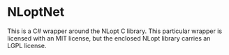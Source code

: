 NLoptNet
========

This is a C# wrapper around the NLopt C library.
This particular wrapper is licensed with an MIT license, but the enclosed NLopt library carries an LGPL license.
